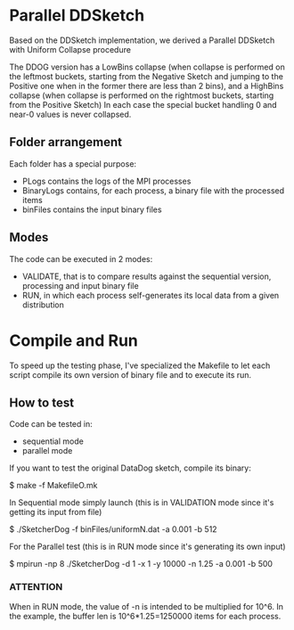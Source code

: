 
# Parallel DDSketch
Based on the DDSketch implementation, we derived a Parallel DDSketch with Uniform Collapse procedure

The DDOG version has a LowBins collapse (when collapse is performed on the leftmost buckets,
starting from the Negative Sketch and jumping to the Positive one when in the former there are less than 2 bins),
and a HighBins collapse (when collapse is performed on the rightmost buckets, starting from the Positive Sketch)
In each case the special bucket handling 0 and near-0 values is never collapsed.


## Folder arrangement
Each folder has a special purpose:
- PLogs contains the logs of the MPI processes
- BinaryLogs contains, for each process, a binary file with the processed items
- binFiles contains the input binary files

## Modes
The code can be executed in 2 modes:
- VALIDATE, that is to compare results against the sequential version, processing and input binary file
- RUN, in which each process self-generates its local data from a given distribution

# Compile and Run
To speed up the testing phase, I've specialized the Makefile to let each script compile its own version
of binary file and to execute its run.


## How to test
Code can be tested in:
- sequential mode
- parallel mode

If you want to test the original DataDog sketch, compile its binary:

$ make -f MakefileO.mk

In Sequential mode simply launch (this is in VALIDATION mode since it's getting its input from file)

$ ./SketcherDog -f binFiles/uniformN.dat -a 0.001 -b 512

For the Parallel test (this is in RUN mode since it's generating its own input)

$ mpirun -np 8 ./SketcherDog -d 1 -x 1 -y 10000 -n 1.25 -a 0.001 -b 500

### ATTENTION
When in RUN mode, the value of -n is intended to be multiplied for 10^6.
In the example, the buffer len is 10^6*1.25=1250000 items for each process.
